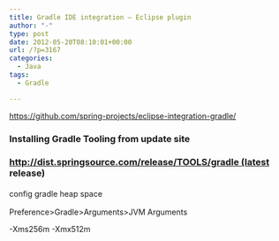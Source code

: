 ```yaml
---
title: Gradle IDE integration – Eclipse plugin
author: "-"
type: post
date: 2012-05-20T08:10:01+00:00
url: /?p=3167
categories:
  - Java
tags:
  - Gradle

---
```

https://github.com/spring-projects/eclipse-integration-gradle/

### Installing Gradle Tooling from update site

### http://dist.springsource.com/release/TOOLS/gradle (latest release)


<span style="line-height: 1.5em;">config gradle heap space

Preference>Gradle>Arguments>JVM Arguments

-Xms256m -Xmx512m